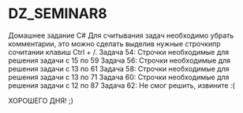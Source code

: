 # DZ_SEMINAR8
Домашнее задание С# Для считывания задач необходимо убрать комментарии, это можно сделать выделив нужные строчкипр сочитании клавиш Ctrl + /. 
Задача 54: Строчки необходимые для решения задачи с 15 по 59 
Задача 56: Строчки необходимые для решения задачи с 13 по 61 
Задача 58: Строчки необходимые для решения задачи с 13 по 71
Задача 60: Строчки необходимые для решения задачи с 12 по 87
Задача 62: Не смог решить, извините :(

ХОРОШЕГО ДНЯ! ;)
